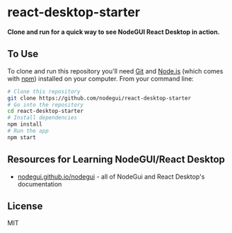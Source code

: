 # react-desktop-starter

**Clone and run for a quick way to see NodeGUI React Desktop in action.**

## To Use

To clone and run this repository you'll need [Git](https://git-scm.com) and [Node.js](https://nodejs.org/en/download/) (which comes with [npm](http://npmjs.com)) installed on your computer. From your command line:

```bash
# Clone this repository
git clone https://github.com/nodegui/react-desktop-starter
# Go into the repository
cd react-desktop-starter
# Install dependencies
npm install
# Run the app
npm start
```

## Resources for Learning NodeGUI/React Desktop

- [nodegui.github.io/nodegui](https://nodegui.github.io/nodegui) - all of NodeGui and React Desktop's documentation

## License

MIT
